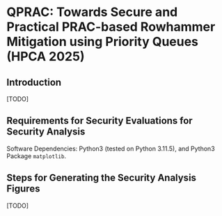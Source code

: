 # QPRAC: Towards Secure and Practical PRAC-based Rowhammer Mitigation using Priority Queues (HPCA 2025)

## Introduction

[TODO]

## Requirements for Security Evaluations for Security Analysis

Software Dependencies: Python3 (tested on Python 3.11.5), and Python3 Package `matplotlib`.

## Steps for Generating the Security Analysis Figures

[TODO]

<!-- ### 1. Python Code for Evaluating the Security Bounds Using Wave Attack

* Run command: `cd py_wave_attack ; python wave_attack.py <MIN_WAVE_LEN> <MAX_WAVE_LEN> <ABO_ACT> <ABO_Delay> <N_BO>`
* Example: `python wave_attack.py 2000 2001 3 4 1`
* Arguments:
  * MIN_WAVE_LEN = Set of Rows to Start with (minimum)
  * MAX_WAVE_LEN = Set of Rows to Start with (maximum)
  * ABO_ACT      = ACTs allowed during ALERT
  * ABO_Delay    = ACTs allowed after ALERT before next ALERT
  * N_BO         = Mitigation threshold (threshold for raising an ALERT) -->
    